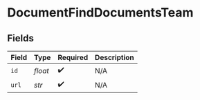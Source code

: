 # DocumentFindDocumentsTeam


## Fields

| Field              | Type               | Required           | Description        |
| ------------------ | ------------------ | ------------------ | ------------------ |
| `id`               | *float*            | :heavy_check_mark: | N/A                |
| `url`              | *str*              | :heavy_check_mark: | N/A                |